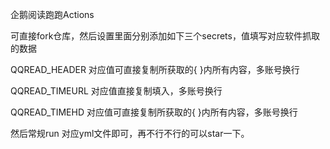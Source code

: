 企鹅阅读跑跑Actions

可直接fork仓库，然后设置里面分别添加如下三个secrets，值填写对应软件抓取的数据

QQREAD_HEADER     对应值可直接复制所获取的{  }内所有内容，多账号换行

QQREAD_TIMEURL    对应值直接复制填入，多账号换行

QQREAD_TIMEHD     对应值可直接复制所获取的{  }内所有内容，多账号换行

然后常规run 对应yml文件即可，再不行不行的可以star一下。
